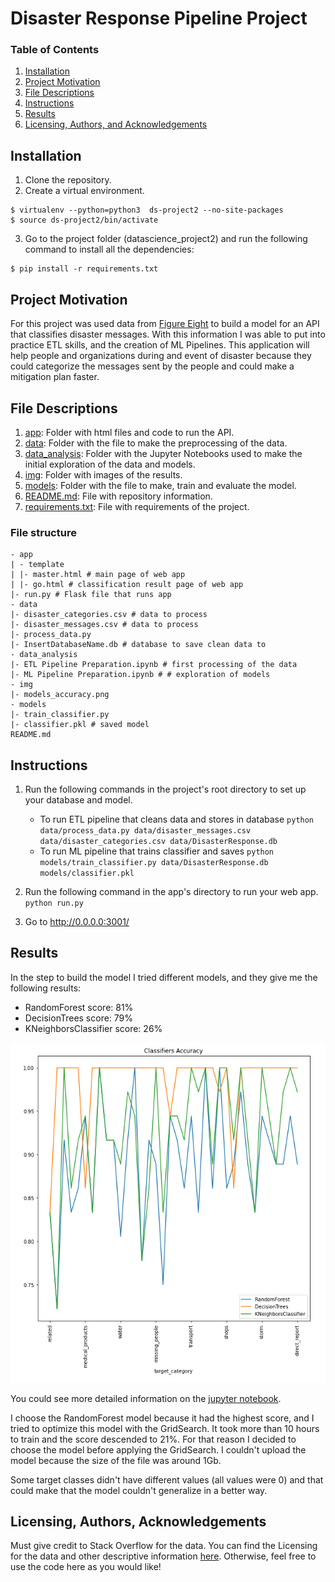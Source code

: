 # Disaster Response Pipeline Project

### Table of Contents

1. [Installation](#installation)
2. [Project Motivation](#motivation)
3. [File Descriptions](#files)
4. [Instructions](#instructions)
5. [Results](#results)
6. [Licensing, Authors, and Acknowledgements](#licensing)

## Installation<a name="installation"></a>
1. Clone the repository.
2. Create a virtual environment.
```
$ virtualenv --python=python3  ds-project2 --no-site-packages 
$ source ds-project2/bin/activate  
```
3. Go to the project folder (datascience_project2) and run the following command to install all the dependencies:
```
$ pip install -r requirements.txt  
```
## Project Motivation <a name="motivation"></a>
For this project was used data from [Figure Eight](https://www.figure-eight.com/) to build a model for an API that classifies disaster messages.
With this information I was able to put into practice ETL skills, and the creation of ML Pipelines. 
This application will help people and organizations during and event of disaster because they could categorize the messages sent by the people and could make a mitigation plan faster.

## File Descriptions<a name="files"></a>

1. [app](https://github.com/carogomezt/datascience_project2/tree/main/app): Folder with html files and code to run the API.
2. [data](https://github.com/carogomezt/datascience_project2/tree/main/data): Folder with the file to make the preprocessing of the data.
3. [data_analysis](https://github.com/carogomezt/datascience_project2/tree/main/data_analysis): Folder with the Jupyter Notebooks used to make the initial exploration of the data and models.
4. [img](https://github.com/carogomezt/datascience_project2/tree/main/img): Folder with images of the results.
4. [models](https://github.com/carogomezt/datascience_project2/tree/main/models): Folder with the file to make, train and evaluate the model.
5. [README.md](https://github.com/carogomezt/datascience_project2/blob/main/README.md): File with repository information.
6. [requirements.txt](https://github.com/carogomezt/datascience_project2/blob/main/requirements.txt): File with requirements of the project.
### File structure
```
- app
| - template
| |- master.html # main page of web app
| |- go.html # classification result page of web app
|- run.py # Flask file that runs app
- data
|- disaster_categories.csv # data to process
|- disaster_messages.csv # data to process
|- process_data.py
|- InsertDatabaseName.db # database to save clean data to
- data_analysis
|- ETL Pipeline Preparation.ipynb # first processing of the data
|- ML Pipeline Preparation.ipynb # # exploration of models
- img
|- models_accuracy.png
- models
|- train_classifier.py
|- classifier.pkl # saved model
README.md
```

## Instructions<a name="instructions"></a>
1. Run the following commands in the project's root directory to set up your database and model.

    - To run ETL pipeline that cleans data and stores in database
        `python data/process_data.py data/disaster_messages.csv data/disaster_categories.csv data/DisasterResponse.db`
    - To run ML pipeline that trains classifier and saves
        `python models/train_classifier.py data/DisasterResponse.db models/classifier.pkl`

2. Run the following command in the app's directory to run your web app.
    `python run.py`

3. Go to http://0.0.0.0:3001/

## Results<a name="results"></a>

In the step to build the model I tried different models, and they give me the following results:
- RandomForest score: 81%
- DecisionTrees score: 79%
- KNeighborsClassifier score: 26%

![models accuracy](https://github.com/carogomezt/datascience_project2/blob/main/img/models_accuracy.png "Models accuracy")
  
You could see more detailed information on the [jupyter notebook](https://github.com/carogomezt/datascience_project2/blob/main/data_analysis/ML%20Pipeline%20Preparation.ipynb).

I choose the RandomForest model because it had the highest score, and I tried to optimize this model with the GridSearch. It took more than 10 hours to train and the score descended to 21%.
For that reason I decided to choose the model before applying the GridSearch.
I couldn't upload the model because the size of the file was around 1Gb.

Some target classes didn't have different values (all values were 0) and that could make that the model couldn't generalize in a better way.


## Licensing, Authors, Acknowledgements<a name="licensing"></a>

Must give credit to Stack Overflow for the data.  You can find the Licensing for the data and other descriptive information [here](https://insights.stackoverflow.com/survey).  Otherwise, feel free to use the code here as you would like! 